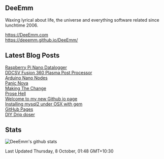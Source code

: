 ## DeeEmm

Waxing lyrical about life, the universe and everything software related since lunchtime 2006.

https://DeeEmm.com  
https://deeemm.github.io/DeeEmm/

## Latest Blog Posts

[Raspberry Pi Nano Datalogger](https:&#x2F;&#x2F;deeemm.com&#x2F;general&#x2F;2020&#x2F;09&#x2F;30&#x2F;Raspberry-Pi-Nano-datalogger.html)  
          [DDCSV Fusion 360 Plasma Post Processor](https:&#x2F;&#x2F;deeemm.com&#x2F;general&#x2F;2020&#x2F;09&#x2F;30&#x2F;ddcsv-fusion360-plasma-post-processor.html)  
          [Arduino Nano Nodes](https:&#x2F;&#x2F;deeemm.com&#x2F;general&#x2F;2020&#x2F;09&#x2F;30&#x2F;arduino-nano-nodes.html)  
          [Panic Nova](https:&#x2F;&#x2F;deeemm.com&#x2F;general&#x2F;2020&#x2F;09&#x2F;28&#x2F;panic-nova.html)  
          [Making The Change](https:&#x2F;&#x2F;deeemm.com&#x2F;general&#x2F;2020&#x2F;09&#x2F;28&#x2F;making-the-change.html)  
          [Prose Hell](https:&#x2F;&#x2F;deeemm.com&#x2F;general&#x2F;2020&#x2F;09&#x2F;28&#x2F;prose-hell.html)  
          [Welcome to my new Github io page](https:&#x2F;&#x2F;deeemm.com&#x2F;general&#x2F;2020&#x2F;09&#x2F;27&#x2F;my-new-github-io-page.html)  
          [Installing mysql2 under OSX with gem](https:&#x2F;&#x2F;deeemm.com&#x2F;general&#x2F;2020&#x2F;09&#x2F;25&#x2F;installing-mysql2-under-osx-with.html)  
          [GitHub Pages](https:&#x2F;&#x2F;deeemm.com&#x2F;general&#x2F;2020&#x2F;09&#x2F;25&#x2F;github-pages.html)  
          [DIY Drip doser](https:&#x2F;&#x2F;deeemm.com&#x2F;general&#x2F;2020&#x2F;09&#x2F;25&#x2F;diy-drip-doser.html)  
          


## Stats

![DeeEmm's github stats](https://github-readme-stats.vercel.app/api?username=DeeEmm)


Last Updated Thursday, 8 October, 01:48 GMT+10:30
